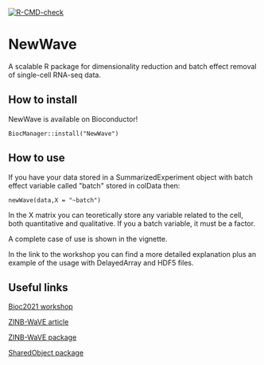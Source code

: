 <!-- badges: start -->
[![R-CMD-check](https://github.com/fedeago/NewWave/workflows/R-CMD-check/badge.svg)](https://github.com/fedeago/NewWave/actions)
<!-- badges: end -->

# NewWave

A scalable R package for dimensionality reduction and batch effect removal
of single-cell RNA-seq data.

## How to install 

NewWave is available on Bioconductor!

```
BiocManager::install("NewWave")
```

## How to use

If you have your data stored in a SummarizedExperiment object with 
batch effect variable called "batch" stored in colData then:

```
newWave(data,X = "~batch")
```

In the X matrix you can teoretically store any variable related to the cell, both quantitative and qualitative. If you a batch variable, it must be a factor.

A complete case of use is shown in the vignette.

In the link to the workshop you can find a more detailed explanation plus an 
example of the usage with DelayedArray and HDF5 files.

## Useful links

[Bioc2021 workshop](https://fedeago.github.io/SurfingNewWave/articles/vignette.html)

[ZINB-WaVE article](https://www.nature.com/articles/s41467-017-02554-5)

[ZINB-WaVE package](https://bioconductor.org/packages/release/bioc/html/zinbwave.html)

[SharedObject package](https://github.com/Jiefei-Wang/SharedObject)

